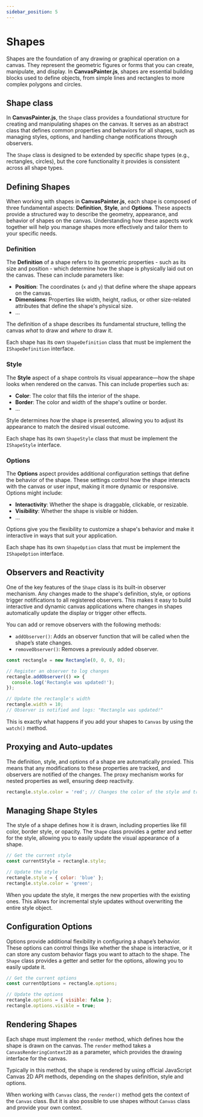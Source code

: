 ```yaml
---
sidebar_position: 5
---
```


# Shapes

Shapes are the foundation of any drawing or graphical operation on a canvas. They represent the geometric figures or forms that you can create, manipulate, and display. In **CanvasPainter.js**, shapes are essential building blocks used to define objects, from simple lines and rectangles to more complex polygons and circles.

## Shape class

In **CanvasPainter.js**, the `Shape` class provides a foundational structure for creating and manipulating shapes on the canvas. It serves as an abstract class that defines common properties and behaviors for all shapes, such as managing styles, options, and handling change notifications through observers.

The `Shape` class is designed to be extended by specific shape types (e.g., rectangles, circles), but the core functionality it provides is consistent across all shape types.

## Defining Shapes

When working with shapes in **CanvasPainter.js**, each shape is composed of three fundamental aspects: **Definition**, **Style**, and **Options**. These aspects provide a structured way to describe the geometry, appearance, and behavior of shapes on the canvas. Understanding how these aspects work together will help you manage shapes more effectively and tailor them to your specific needs.

### Definition

The **Definition** of a shape refers to its geometric properties - such as its size and position - which determine how the shape is physically laid out on the canvas. These can include parameters like:

- **Position**: The coordinates (`x` and `y`) that define where the shape appears on the canvas.
- **Dimensions**: Properties like width, height, radius, or other size-related attributes that define the shape's physical size.
- ...

The definition of a shape describes its fundamental structure, telling the canvas *what* to draw and *where* to draw it.

Each shape has its own `ShapeDefinition` class that must be implement the `IShapeDefinition` interface.

### Style

The **Style** aspect of a shape controls its visual appearance—how the shape looks when rendered on the canvas. This can include properties such as:

- **Color**: The color that fills the interior of the shape.
- **Border**: The color and width of the shape's outline or border.
- ...

Style determines *how* the shape is presented, allowing you to adjust its appearance to match the desired visual outcome.

Each shape has its own `ShapeStyle` class that must be implement the `IShapeStyle` interface.

### Options

The **Options** aspect provides additional configuration settings that define the behavior of the shape. These settings control how the shape interacts with the canvas or user input, making it more dynamic or responsive. Options might include:

- **Interactivity**: Whether the shape is draggable, clickable, or resizable.
- **Visibility**: Whether the shape is visible or hidden.
- ...

Options give you the flexibility to customize a shape's behavior and make it interactive in ways that suit your application.

Each shape has its own `ShapeOption` class that must be implement the `IShapeOption` interface.

## Observers and Reactivity

One of the key features of the `Shape` class is its built-in observer mechanism. Any changes made to the shape's definition, style, or options trigger notifications to all registered observers. This makes it easy to build interactive and dynamic canvas applications where changes in shapes automatically update the display or trigger other effects.

You can add or remove observers with the following methods:

- `addObserver()`: Adds an observer function that will be called when the shape’s state changes.
- `removeObserver()`: Removes a previously added observer.

```js
const rectangle = new Rectangle(0, 0, 0, 0);

// Register an observer to log changes
rectangle.addObserver(() => {
  console.log('Rectangle was updated!');
});

// Update the rectangle's width
rectangle.width = 10;
// Observer is notified and logs: "Rectangle was updated!"
```

This is exactly what happens if you add your shapes to `Canvas` by using the `watch()` method.

## Proxying and Auto-updates

The definition, style, and options of a shape are automatically proxied. This means that any modifications to these properties are tracked, and observers are notified of the changes. The proxy mechanism works for nested properties as well, ensuring deep reactivity.

```js
rectangle.style.color = 'red'; // Changes the color of the style and triggers observers
```

## Managing Shape Styles

The style of a shape defines how it is drawn, including properties like fill color, border style, or opacity. The `Shape` class provides a getter and setter for the style, allowing you to easily update the visual appearance of a shape.

```js
// Get the current style
const currentStyle = rectangle.style;

// Update the style
rectangle.style = { color: 'blue' };
rectangle.style.color = 'green';
```

When you update the style, it merges the new properties with the existing ones. This allows for incremental style updates without overwriting the entire style object.

## Configuration Options

Options provide additional flexibility in configuring a shape’s behavior. These options can control things like whether the shape is interactive, or it can store any custom behavior flags you want to attach to the shape. The `Shape` class provides a getter and setter for the options, allowing you to easily update it.

```js
// Get the current options
const currentOptions = rectangle.options;

// Update the options
rectangle.options = { visible: false };
rectangle.options.visible = true;
```

## Rendering Shapes

Each shape must implement the `render` method, which defines how the shape is drawn on the canvas. The `render` method takes a `CanvasRenderingContext2D` as a parameter, which provides the drawing interface for the canvas.

Typically in this method, the shape is rendered by using official JavaScript Canvas 2D API methods, depending on the shapes definition, style and options.

When working with `Canvas` class, the `render()` method gets the context of the `Canvas` class. But it is also possible to use shapes without `Canvas` class and provide your own context.
